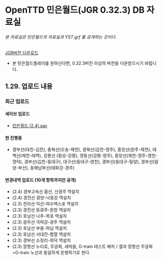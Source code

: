 # OpenTTD 민은월드(JGR 0.32.3) DB 자료실
###### 본 자료실은 민은월드의 자료실과 YST.grf 를 공개하는 곳이다.
[JGR버전 다운로드](https://github.com/JGRennison/OpenTTD-patches/releases)
- 본 민은월드플레이를 원하신다면, 0.32.3버전 이상의 버전을 다운받으시기 바랍니다.

## 1.29. 업로드 내용
### 최근 업로드
#### 세이브 업로드
- [민은월드 (2.4).sav](https://github.com/evepoi/minenworld/blob/master/save/%EB%AF%BC%EC%9D%80%EC%9B%94%EB%93%9C%20(2.4).sav)

#### 현 진행중
- 경부선(대전-김천), 충북선(오송-제천), 경북선(김천-영주), 중앙선(원주-제천), 태백선(제천-태백), 강릉선 (횡성-강릉), 영동선(강릉-영주), 중앙선(제천-영주-영천-영덕), 경부선(김천-동대구), 대구선(동대구-영천), 경부선(동대구-밀양), 경부선(밀양-부산), 동해남부선(태화강-경주)

#### 변경내역 업로드 (10개 항목까지만 공개)
- (2.4) 경부고속선 울산, 신경주 역설치
- (2.4) 경전선 광양-낙동강 역설치
- (2.3) 전라선 익산-여수엑스포 역설치
- (2.3) 경전선 동광주-원창 역설치
- (2.3) 호남선 나주-목포 역설치
- (2.3) 광주선 극락강-광주 역설치
- (2.3) 호남선 부용-하남 역설치
- (2.3) 호남선 서대전-함열 역설치
- (2.3) 경부선 소정리-회덕 역설치
- (2.3) 장항선 누리로, 무궁화, 새마을, G-train 테스트 배차 / 결과 장항선 무궁화=G-train 노선과 동일하게 운행하기로 한다.